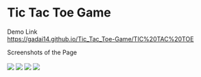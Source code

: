 <h1>Tic Tac Toe Game</h1>


Demo Link <br>
https://gadai14.github.io/Tic_Tac_Toe-Game/TIC%20TAC%20TOE

Screenshots of the Page <br><br>
<img src="https://github.com/Gadai14/Tic_Tac_Toe-Game/assets/121002242/9aa376ad-09f3-498b-8140-7677339eabf9">
<img src="https://github.com/Gadai14/Tic_Tac_Toe-Game/assets/121002242/6eee2a36-a1bb-4956-8eef-e90b8e737867">
<img src="https://github.com/Gadai14/Tic_Tac_Toe-Game/assets/121002242/f407a424-2c1d-4940-82bf-0b3a2f3494ce">
<img src="https://github.com/Gadai14/Tic_Tac_Toe-Game/assets/121002242/0fc6fc29-4be5-4e0d-a6e7-3a46647216d1">

